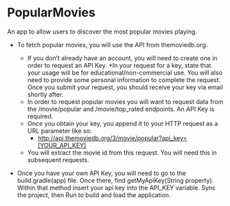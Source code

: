 # PopularMovies
An app to allow users to discover the most popular movies playing.

* To fetch popular movies, you will use the API from themoviedb.org.
  * If you don’t already have an account, you will need to create one in order to request an API Key.
    *In your request for a key, state that your usage will be for educational/non-commercial use. You will also need to provide some personal information to complete the request. Once you submit your request, you should receive your key via email shortly after.
  * In order to request popular movies you will want to request data from the /movie/popular and /movie/top_rated endpoints. An API Key is required.
  * Once you obtain your key, you append it to your HTTP request as a URL parameter like so:
    * http://api.themoviedb.org/3/movie/popular?api_key=[YOUR_API_KEY]
  * You will extract the movie id from this request. You will need this in subsequent requests.
  
* Once you have your own API Key, you will need to go to the build.gradle(app) file. Once there, find getMyApiKey(String property). Within that method insert your api key into the API_KEY variable. Sync the project, then Run to build and load the application.
